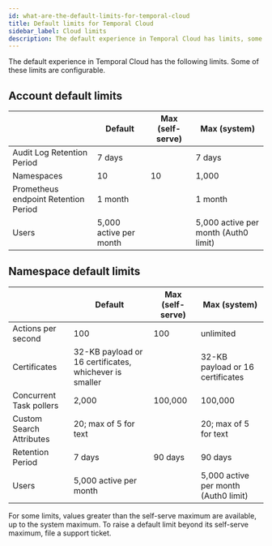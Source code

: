 ```yaml
---
id: what-are-the-default-limits-for-temporal-cloud
title: Default limits for Temporal Cloud
sidebar_label: Cloud limits
description: The default experience in Temporal Cloud has limits, some of which are configurable.
---
```


The default experience in Temporal Cloud has the following limits.
Some of these limits are configurable.

## Account default limits

| | Default | Max (self-serve) | Max (system) |
| --- | --- | --- | --- |
| Audit Log Retention Period | 7 days | | 7 days |
| Namespaces | 10 | 10 | 1,000 |
| Prometheus endpoint Retention Period | 1 month | | 1 month |
| Users | 5,000 active per month | | 5,000 active per month (Auth0 limit) |

## Namespace default limits

| | Default | Max (self-serve) | Max (system) |
| --- |  --- | --- | --- |
| Actions per second | 100 | 100 | unlimited |
| Certificates | 32-KB payload or 16 certificates, whichever is smaller | | 32-KB payload or 16 certificates |
| Concurrent Task pollers | 2,000 | 100,000 | 100,000 |
| Custom Search Attributes | 20; max of 5 for text | | 20; max of 5 for text |
| Retention Period | 7 days | 90 days | 90 days |
| Users | 5,000 active per month | | 5,000 active per month (Auth0 limit) |

For some limits, values greater than the self-serve maximum are available, up to the system maximum.
To raise a default limit beyond its self-serve maximum, file a support ticket.
